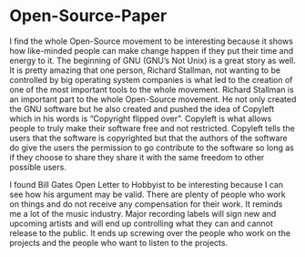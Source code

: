 # Open-Source-Paper
I find the whole Open-Source movement to be interesting because it shows how like-minded people can make change happen if they put their time and energy to it. The beginning of GNU (GNU’s Not Unix) is a great story as well. It is pretty amazing that one person, Richard Stallman, not wanting to be controlled by big operating system companies is what led to the creation of one of the most important tools to the whole movement. 
Richard Stallman is an important part to the whole Open-Source movement. He not only created the GNU software but he also created and pushed the idea of Copyleft which in his words is “Copyright flipped over”. Copyleft is what allows people to truly make their software free and not restricted. Copyleft tells the users that the software is copyrighted but that the authors of the software do give the users the permission to go contribute to the software so long as if they choose to share they share it with the same freedom to other possible users.

I found Bill Gates Open Letter to Hobbyist to be interesting because I can see how his argument may be valid. There are plenty of people who work on things and do not receive any compensation for their work. It reminds me a lot of the music industry. Major recording labels will sign new and upcoming artists and will end up controlling what they can and cannot release to the public. It ends up screwing over the people who work on the projects and the people who want to listen to the projects.
